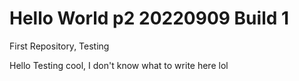 # Hello World p2 20220909 Build 1
First Repository, Testing 

Hello Testing cool, I don't know what to write here lol


